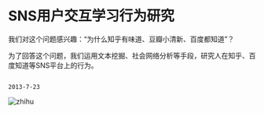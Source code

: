 SNS用户交互学习行为研究
=====================

我们对这个问题感兴趣：“为什么知乎有味道、豆瓣小清新、百度都知道”？

为了回答这个问题，我们运用文本挖掘、社会网络分析等手段，研究人在知乎、百度知道等SNS平台上的行为。

                                                                                        2013-7-23

![zhihu](https://f.cloud.github.com/assets/4514568/1464359/ae45f7f4-4545-11e3-8390-dc96f1b8fe4f.png)
